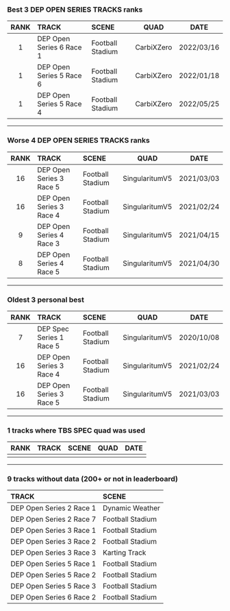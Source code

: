 ### Best 3 DEP OPEN SERIES TRACKS ranks
|RANK|TRACK|SCENE|QUAD|DATE|
|:---:|:---|:---|:---:|:---:|
|1|DEP Open Series 6 Race 1|Football Stadium|CarbiXZero|2022/03/16|
|1|DEP Open Series 5 Race 6|Football Stadium|CarbiXZero|2022/01/18|
|1|DEP Open Series 5 Race 4|Football Stadium|CarbiXZero|2022/05/25|
---
### Worse 4 DEP OPEN SERIES TRACKS ranks
|RANK|TRACK|SCENE|QUAD|DATE|
|:---:|:---|:---|:---:|:---:|
|16|DEP Open Series 3 Race 5|Football Stadium|SingularitumV5|2021/03/03|
|16|DEP Open Series 3 Race 4|Football Stadium|SingularitumV5|2021/02/24|
|9|DEP Open Series 4 Race 3|Football Stadium|SingularitumV5|2021/04/15|
|8|DEP Open Series 4 Race 5|Football Stadium|SingularitumV5|2021/04/30|
---
### Oldest 3 personal best
|RANK|TRACK|SCENE|QUAD|DATE|
|:---:|:---|:---|:---:|:---:|
|7|DEP Spec Series 1 Race 5|Football Stadium|SingularitumV5|2020/10/08|
|16|DEP Open Series 3 Race 4|Football Stadium|SingularitumV5|2021/02/24|
|16|DEP Open Series 3 Race 5|Football Stadium|SingularitumV5|2021/03/03|
---
### 1 tracks where TBS SPEC quad was used
|RANK|TRACK|SCENE|QUAD|DATE|
|:---:|:---|:---|:---:|:---:|
||||||
---
### 9 tracks without data (200+ or not in leaderboard)
|TRACK|SCENE|
|:---|:---|
|DEP Open Series 2 Race 1|Dynamic Weather|
|DEP Open Series 2 Race 7|Football Stadium|
|DEP Open Series 3 Race 1|Football Stadium|
|DEP Open Series 3 Race 2|Football Stadium|
|DEP Open Series 3 Race 3|Karting Track|
|DEP Open Series 5 Race 1|Football Stadium|
|DEP Open Series 5 Race 2|Football Stadium|
|DEP Open Series 5 Race 3|Football Stadium|
|DEP Open Series 6 Race 2|Football Stadium|

